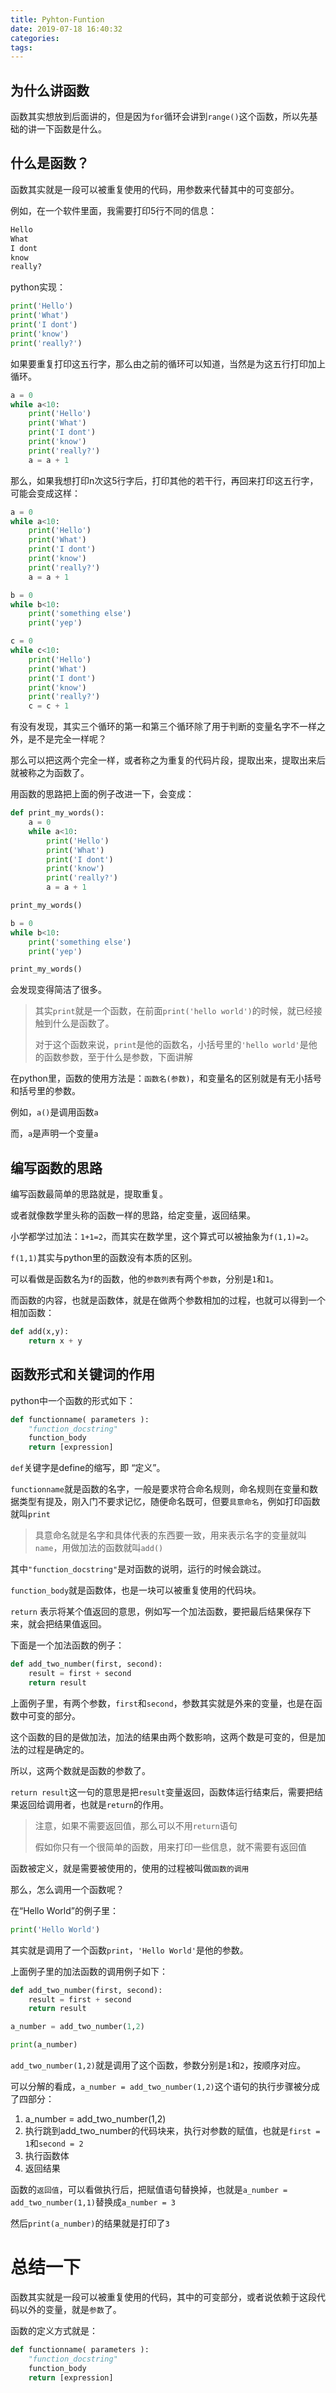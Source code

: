 ```yaml
---
title: Pyhton-Funtion
date: 2019-07-18 16:40:32
categories:
tags:
---
```

## 为什么讲函数

函数其实想放到后面讲的，但是因为`for`循环会讲到`range()`这个函数，所以先基础的讲一下函数是什么。

## 什么是函数？

函数其实就是一段可以被重复使用的代码，用参数来代替其中的可变部分。

例如，在一个软件里面，我需要打印5行不同的信息：

``` python
Hello
What
I dont 
know
really?
```

python实现：


``` python
print('Hello')
print('What')
print('I dont')
print('know')
print('really?')
```

如果要重复打印这五行字，那么由之前的循环可以知道，当然是为这五行打印加上循环。

``` python
a = 0
while a<10:
    print('Hello')
    print('What')
    print('I dont')
    print('know')
    print('really?')
    a = a + 1
```

那么，如果我想打印n次这5行字后，打印其他的若干行，再回来打印这五行字，可能会变成这样：

``` python 
a = 0
while a<10:
    print('Hello')
    print('What')
    print('I dont')
    print('know')
    print('really?')
    a = a + 1

b = 0
while b<10:
    print('something else')
    print('yep')

c = 0
while c<10:
    print('Hello')
    print('What')
    print('I dont')
    print('know')
    print('really?')
    c = c + 1
```

有没有发现，其实三个循环的第一和第三个循环除了用于判断的变量名字不一样之外，是不是完全一样呢？

那么可以把这两个完全一样，或者称之为重复的代码片段，提取出来，提取出来后就被称之为函数了。

用函数的思路把上面的例子改进一下，会变成：

``` python
def print_my_words():
    a = 0
    while a<10:
        print('Hello')
        print('What')
        print('I dont')
        print('know')
        print('really?')
        a = a + 1

print_my_words()

b = 0
while b<10:
    print('something else')
    print('yep')

print_my_words()
```

会发现变得简洁了很多。

>其实`print`就是一个函数，在前面`print('hello world')`的时候，就已经接触到什么是函数了。
>
>对于这个函数来说，`print`是他的函数名，小括号里的`'hello world'`是他的函数参数，至于什么是参数，下面讲解

在python里，函数的使用方法是：`函数名(参数)`，和变量名的区别就是有无小括号和括号里的参数。

例如，`a()`是调用函数`a`

而，`a`是声明一个变量`a`

## 编写函数的思路

编写函数最简单的思路就是，提取重复。

或者就像数学里头称的函数一样的思路，给定变量，返回结果。

小学都学过加法：`1+1=2`，而其实在数学里，这个算式可以被抽象为`f(1,1)=2`。

`f(1,1)`其实与python里的函数没有本质的区别。

可以看做是函数名为`f`的函数，他的`参数列表`有两个`参数`，分别是`1`和`1`。

而函数的内容，也就是函数体，就是在做两个参数相加的过程，也就可以得到一个相加函数：

``` python
def add(x,y):
    return x + y
```

## 函数形式和关键词的作用

python中一个函数的形式如下：

``` python
def functionname( parameters ):
    "function_docstring"
    function_body
    return [expression]
```


`def`关键字是define的缩写，即 “定义”。

`functionname`就是函数的名字，一般是要求符合命名规则，命名规则在变量和数据类型有提及，刚入门不要求记忆，随便命名既可，但要`具意命名`，例如打印函数就叫`print`

> 具意命名就是名字和具体代表的东西要一致，用来表示名字的变量就叫`name`，用做加法的函数就叫`add()`

其中`"function_docstring"`是对函数的说明，运行的时候会跳过。

`function_body`就是函数体，也是一块可以被重复使用的代码块。

`return` 表示将某个值返回的意思，例如写一个加法函数，要把最后结果保存下来，就会把结果值返回。

下面是一个加法函数的例子：

``` python
def add_two_number(first, second):
    result = first + second
    return result
```


上面例子里，有两个参数，`first`和`second`，参数其实就是外来的变量，也是在函数中可变的部分。

这个函数的目的是做加法，加法的结果由两个数影响，这两个数是可变的，但是加法的过程是确定的。

所以，这两个数就是函数的参数了。

`return result`这一句的意思是把`result`变量返回，函数体运行结束后，需要把结果返回给调用者，也就是`return`的作用。

>注意，如果不需要返回值，那么可以不用`return`语句
>
>假如你只有一个很简单的函数，用来打印一些信息，就不需要有返回值

函数被定义，就是需要被使用的，使用的过程被叫做`函数的调用`

那么，怎么调用一个函数呢？

在“Hello World”的例子里：

``` python
print('Hello World')
```

其实就是调用了一个函数`print`，`'Hello World'`是他的参数。

上面例子里的加法函数的调用例子如下：

``` python
def add_two_number(first, second):
    result = first + second
    return result

a_number = add_two_number(1,2)

print(a_number)
```

`add_two_number(1,2)`就是调用了这个函数，参数分别是`1`和`2`，按顺序对应。

可以分解的看成，`a_number = add_two_number(1,2)`这个语句的执行步骤被分成了四部分：

1. a_number = add_two_number(1,2)
2. 执行跳到add_two_number的代码块来，执行对参数的赋值，也就是`first = 1`和`second = 2`
3. 执行函数体
4. 返回结果

函数的`返回值`，可以看做执行后，把赋值语句替换掉，也就是`a_number = add_two_number(1,1)`替换成`a_number = 3`

然后`print(a_number)`的结果就是打印了`3`

# 总结一下

函数其实就是一段可以被重复使用的代码，其中的可变部分，或者说依赖于这段代码以外的变量，就是`参数`了。

函数的定义方式就是：

``` python
def functionname( parameters ):
    "function_docstring"
    function_body
    return [expression]
```
